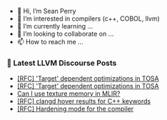 - 👋 Hi, I’m Sean Perry
- 👀 I’m interested in compilers (c++, COBOL, llvm)
- 🌱 I’m currently learning ...
- 💞️ I’m looking to collaborate on ...
- 📫 How to reach me ...

<!---
s66perry/s66perry is a ✨ special ✨ repository because its `README.md` (this file) appears on your GitHub profile.
You can click the Preview link to take a look at your changes.
--->
### 📕 Latest LLVM Discourse Posts

<!-- DISCOURSE-LLVM:START -->
- [[RFC] &#39;Target&#39; dependent optimizations in TOSA](https://discourse.llvm.org/t/rfc-target-dependent-optimizations-in-tosa/87712#post_3)
- [[RFC] &#39;Target&#39; dependent optimizations in TOSA](https://discourse.llvm.org/t/rfc-target-dependent-optimizations-in-tosa/87712#post_2)
- [Can I use texture memory in MLIR?](https://discourse.llvm.org/t/can-i-use-texture-memory-in-mlir/87729#post_1)
- [[RFC] clangd hover results for C++ keywords](https://discourse.llvm.org/t/rfc-clangd-hover-results-for-c-keywords/87722#post_5)
- [[RFC] Hardening mode for the compiler](https://discourse.llvm.org/t/rfc-hardening-mode-for-the-compiler/87660?page=2#post_35)
<!-- DISCOURSE-LLVM:END -->
